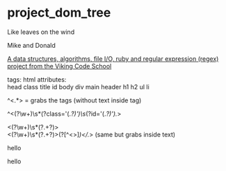 # project_dom_tree
Like leaves on the wind

Mike and Donald

[A data structures, algorithms, file I/O, ruby and regular expression (regex) project from the Viking Code School](http://www.vikingcodeschool.com)


tags: html       attributes:  
      head       class
      title      id
      body
      div
      main
      header
      h1
      h2
      ul
      li


^<.*>     =  grabs the tags (without text inside tag)

^<(?<type>\w+)\s*(?<attr>class='(.*?)')\s*(?<attr2>id='(.*?)').*>
<!-- ^<(?<element>\w+)\s*(class=(?<class>'.+?'))> -->
<(?<element>\w+)\s*(?<other>.+?)>    
<(?<element>\w+)\s*(?<other>.+?)>(?<inner>[^<>]*)<\/.*> (same but grabs inside text)






<p class='foo bar' id='baz' name='fozzie'> hello

<p class='foo bar' name='fozzie'> hello